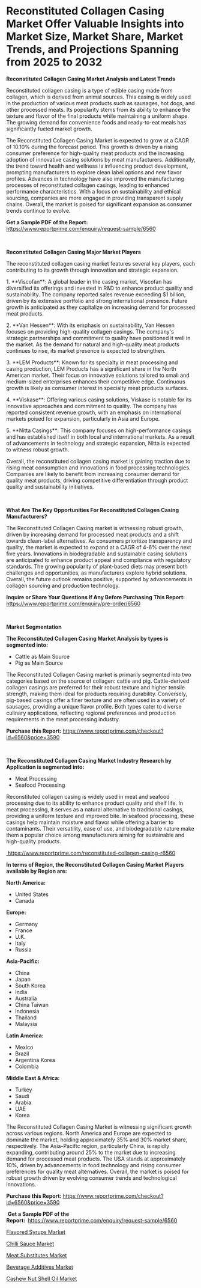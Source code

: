 <p><h1>Reconstituted Collagen Casing Market Offer Valuable Insights into Market Size, Market Share, Market Trends, and Projections Spanning from 2025 to 2032</h1></p><p><strong>Reconstituted Collagen Casing Market Analysis and Latest Trends</strong></p>
<p><p>Reconstituted collagen casing is a type of edible casing made from collagen, which is derived from animal sources. This casing is widely used in the production of various meat products such as sausages, hot dogs, and other processed meats. Its popularity stems from its ability to enhance the texture and flavor of the final products while maintaining a uniform shape. The growing demand for convenience foods and ready-to-eat meals has significantly fueled market growth.</p><p>The Reconstituted Collagen Casing Market is expected to grow at a CAGR of 10.10% during the forecast period. This growth is driven by a rising consumer preference for high-quality meat products and the increasing adoption of innovative casing solutions by meat manufacturers. Additionally, the trend toward health and wellness is influencing product development, prompting manufacturers to explore clean label options and new flavor profiles. Advances in technology have also improved the manufacturing processes of reconstituted collagen casings, leading to enhanced performance characteristics. With a focus on sustainability and ethical sourcing, companies are more engaged in providing transparent supply chains. Overall, the market is poised for significant expansion as consumer trends continue to evolve.</p></p>
<p><strong>Get a Sample PDF of the Report:&nbsp;</strong> <a href="https://www.reportprime.com/enquiry/request-sample/6560?utm_campaign=1088&utm_medium=2&utm_source=Github&utm_content=ia&utm_term=19032025&utm_id=reconstituted-collagen-casing">https://www.reportprime.com/enquiry/request-sample/6560</a></p>
<p>&nbsp;</p>
<p><strong>Reconstituted Collagen Casing Major Market Players</strong></p>
<p><p>The reconstituted collagen casing market features several key players, each contributing to its growth through innovation and strategic expansion. </p><p>1. **Viscofan**: A global leader in the casing market, Viscofan has diversified its offerings and invested in R&D to enhance product quality and sustainability. The company reported sales revenue exceeding $1 billion, driven by its extensive portfolio and strong international presence. Future growth is anticipated as they capitalize on increasing demand for processed meat products.</p><p>2. **Van Hessen**: With its emphasis on sustainability, Van Hessen focuses on providing high-quality collagen casings. The company's strategic partnerships and commitment to quality have positioned it well in the market. As the demand for natural and high-quality meat products continues to rise, its market presence is expected to strengthen.</p><p>3. **LEM Products**: Known for its specialty in meat processing and casing production, LEM Products has a significant share in the North American market. Their focus on innovative solutions tailored to small and medium-sized enterprises enhances their competitive edge. Continuous growth is likely as consumer interest in specialty meat products surfaces.</p><p>4. **Viskase**: Offering various casing solutions, Viskase is notable for its innovative approaches and commitment to quality. The company has reported consistent revenue growth, with an emphasis on international markets poised for expansion, particularly in Asia and Europe.</p><p>5. **Nitta Casings**: This company focuses on high-performance casings and has established itself in both local and international markets. As a result of advancements in technology and strategic expansion, Nitta is expected to witness robust growth.</p><p>Overall, the reconstituted collagen casing market is gaining traction due to rising meat consumption and innovations in food processing technologies. Companies are likely to benefit from increasing consumer demand for quality meat products, driving competitive differentiation through product quality and sustainability initiatives.</p></p>
<p>&nbsp;</p>
<p><strong>What Are The Key Opportunities For Reconstituted Collagen Casing Manufacturers?</strong></p>
<p><p>The Reconstituted Collagen Casing market is witnessing robust growth, driven by increasing demand for processed meat products and a shift towards clean-label alternatives. As consumers prioritize transparency and quality, the market is expected to expand at a CAGR of 4-6% over the next five years. Innovations in biodegradable and sustainable casing solutions are anticipated to enhance product appeal and compliance with regulatory standards. The growing popularity of plant-based diets may present both challenges and opportunities, as manufacturers explore hybrid solutions. Overall, the future outlook remains positive, supported by advancements in collagen sourcing and production technology.</p></p>
<p><strong>Inquire or Share Your Questions If Any Before Purchasing This Report:</strong> <a href="https://www.reportprime.com/enquiry/pre-order/6560?utm_campaign=1088&utm_medium=2&utm_source=Github&utm_content=ia&utm_term=19032025&utm_id=reconstituted-collagen-casing">https://www.reportprime.com/enquiry/pre-order/6560</a></p>
<p>&nbsp;</p>
<p><strong>Market Segmentation</strong></p>
<p><strong>The Reconstituted Collagen Casing Market Analysis by types is segmented into:</strong></p>
<p><ul><li>Cattle as Main Source</li><li>Pig as Main Source</li></ul></p>
<p><p>The Reconstituted Collagen Casing market is primarily segmented into two categories based on the source of collagen: cattle and pig. Cattle-derived collagen casings are preferred for their robust texture and higher tensile strength, making them ideal for products requiring durability. Conversely, pig-based casings offer a finer texture and are often used in a variety of sausages, providing a unique flavor profile. Both types cater to diverse culinary applications, reflecting regional preferences and production requirements in the meat processing industry.</p></p>
<p><strong>Purchase this Report:&nbsp;</strong><a href="https://www.reportprime.com/checkout?id=6560&price=3590&utm_campaign=1088&utm_medium=2&utm_source=Github&utm_content=ia&utm_term=19032025&utm_id=reconstituted-collagen-casing">https://www.reportprime.com/checkout?id=6560&price=3590</a></p>
<p>&nbsp;</p>
<p><strong>The Reconstituted Collagen Casing Market Industry Research by Application is segmented into:</strong></p>
<p><ul><li>Meat Processing</li><li>Seafood Processing</li></ul></p>
<p><p>Reconstituted collagen casing is widely used in meat and seafood processing due to its ability to enhance product quality and shelf life. In meat processing, it serves as a natural alternative to traditional casings, providing a uniform texture and improved bite. In seafood processing, these casings help maintain moisture and flavor while offering a barrier to contaminants. Their versatility, ease of use, and biodegradable nature make them a popular choice among manufacturers aiming for sustainable and high-quality products.</p></p>
<p><a href="https://www.reportprime.com/reconstituted-collagen-casing-r6560?utm_campaign=1088&utm_medium=2&utm_source=Github&utm_content=ia&utm_term=19032025&utm_id=reconstituted-collagen-casing">&nbsp;https://www.reportprime.com/reconstituted-collagen-casing-r6560</a></p>
<p><strong>In terms of Region, the Reconstituted Collagen Casing Market Players available by Region are:</strong></p>
<p>
    <p> <strong> North America: </strong>
        <ul>
            <li>United States</li>
            <li>Canada</li>
        </ul>
        </p> 
    <p> <strong> Europe: </strong>
        <ul>
            <li>Germany</li>
            <li>France</li>
            <li>U.K.</li>
            <li>Italy</li>
            <li>Russia</li>
        </ul>
        </p> 
    <p> <strong> Asia-Pacific: </strong>
        <ul>
            <li>China</li>
            <li>Japan</li>
            <li>South Korea</li>
            <li>India</li>
            <li>Australia</li>
            <li>China Taiwan</li>
            <li>Indonesia</li>
            <li>Thailand</li>
            <li>Malaysia</li>
        </ul>
        </p> 
    <p> <strong> Latin America: </strong>
        <ul>
            <li>Mexico</li>
            <li>Brazil</li>
            <li>Argentina Korea</li>
            <li>Colombia</li>
        </ul>
        </p> 
    <p> <strong> Middle East & Africa: </strong>
        <ul>
            <li>Turkey</li>
            <li>Saudi</li>
            <li>Arabia</li>
            <li>UAE</li>
            <li>Korea</li>
        </ul>
    </p>
    </p>
<p><p>The Reconstituted Collagen Casing Market is witnessing significant growth across various regions. North America and Europe are expected to dominate the market, holding approximately 35% and 30% market share, respectively. The Asia-Pacific region, particularly China, is rapidly expanding, contributing around 25% to the market due to increasing demand for processed meat products. The USA stands at approximately 10%, driven by advancements in food technology and rising consumer preferences for quality meat alternatives. Overall, the market is poised for robust growth driven by evolving consumer trends and technological innovations.</p></p>
<p><strong>Purchase this Report: </strong><a href="https://www.reportprime.com/checkout?id=6560&price=3590&utm_campaign=1088&utm_medium=2&utm_source=Github&utm_content=ia&utm_term=19032025&utm_id=reconstituted-collagen-casing">https://www.reportprime.com/checkout?id=6560&price=3590</a></p>
<p>&nbsp;<strong>Get a Sample PDF of the Report:&nbsp;&nbsp;</strong><a href="https://www.reportprime.com/enquiry/request-sample/6560?utm_campaign=1088&utm_medium=2&utm_source=Github&utm_content=ia&utm_term=19032025&utm_id=reconstituted-collagen-casing">https://www.reportprime.com/enquiry/request-sample/6560</a></p>
<p><strong></strong></p>
<p><p><a href="https://github.com/camacrokesw2/Market-Research-Report-List-1/blob/main/flavored-syrups-market.md?utm_campaign=1088&utm_medium=2&utm_source=Github&utm_content=ia&utm_term=19032025&utm_id=reconstituted-collagen-casing">Flavored Syrups Market</a></p><p><a href="https://github.com/leopardmicheal7019/Market-Research-Report-List-1/blob/main/chilli-sauce-market.md?utm_campaign=1088&utm_medium=2&utm_source=Github&utm_content=ia&utm_term=19032025&utm_id=reconstituted-collagen-casing">Chilli Sauce Market</a></p><p><a href="https://github.com/mahnoor2003/Market-Research-Report-List-7/blob/main/meat-substitutes-market.md?utm_campaign=1088&utm_medium=2&utm_source=Github&utm_content=ia&utm_term=19032025&utm_id=reconstituted-collagen-casing">Meat Substitutes Market</a></p><p><a href="https://github.com/ygfu6u/Market-Research-Report-List-2/blob/main/beverage-additives-market.md?utm_campaign=1088&utm_medium=2&utm_source=Github&utm_content=ia&utm_term=19032025&utm_id=reconstituted-collagen-casing">Beverage Additives Market</a></p><p><a href="https://github.com/JubayerMia832/Market-Research-Report-List-2/blob/main/cashew-nut-shell-oil-market.md?utm_campaign=1088&utm_medium=2&utm_source=Github&utm_content=ia&utm_term=19032025&utm_id=reconstituted-collagen-casing">Cashew Nut Shell Oil Market</a></p></p>